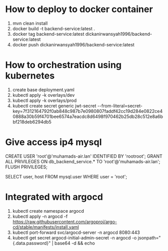 # How to deploy to docker container
1. mvn clean install
2. docker build -t backend-service:latest .
3. docker tag backend-service:latest dickanirwansyah1996/backend-service:latest
4. docker push dickanirwansyah1996/backend-service:latest

# How to orchestration using kubernetes
1. create base deployment.yaml
2. kubectl apply -k overlays/dev
3. kubectl apply -k overlays/prod
4. kubectl create secret generic jwt-secret --from-literal=secret-key=7f312164792f0ab848c987b7e0980807faddf42cc19d284e0822ce40888a30b59f4701bee6574a7eacdc8d6498f970462b25db28c512e8a6bbf218deb6294db5

# Give access ip4 mysql
CREATE USER 'root'@'muhamads-air.lan' IDENTIFIED BY 'rootroot';
GRANT ALL PRIVILEGES ON db_backend_service.* TO 'root'@'muhamads-air.lan';
FLUSH PRIVILEGES;

SELECT user, host FROM mysql.user WHERE user = 'root';

# Integrated with argocd
1. kubectl create namespace argocd
2. kubectl apply -n argocd -f https://raw.githubusercontent.com/argoproj/argo-cd/stable/manifests/install.yaml
3. kubectl port-forward svc/argocd-server -n argocd 8080:443
4. kubectl get secret argocd-initial-admin-secret -n argocd -o jsonpath="{.data.password}" | base64 -d && echo
